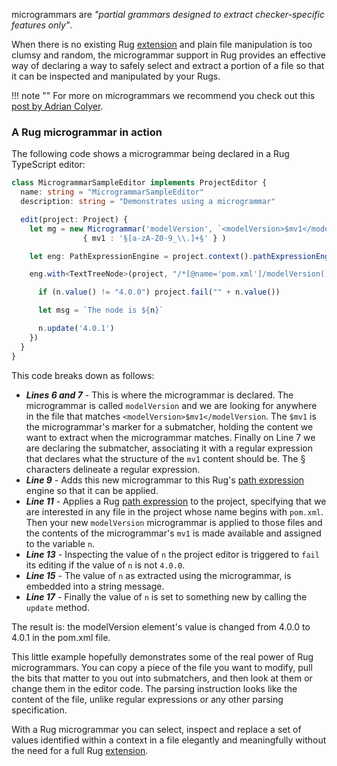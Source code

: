 microgrammars are *"partial grammars designed to extract checker-specific features only"*.

When there is no existing Rug [extension][extensions] and plain file manipulation is too clumsy and random, the microgrammar support in Rug provides an effective way of declaring a way to safely select and extract a portion of a file so that it can be inspected and manipulated by your Rugs.

[extensions]: extensions.md

!!! note ""
    For more on microgrammars we recommend you check out this [post by Adrian Colyer](https://blog.acolyer.org/2016/05/31/how-to-build-static-checking-systems-using-orders-of-magnitude-less-code/).

### A Rug microgrammar in action

The following code shows a microgrammar being declared in a Rug TypeScript editor:

```typescript linenums="1"
class MicrogrammarSampleEditor implements ProjectEditor {
  name: string = "MicrogrammarSampleEditor"
  description: string = "Demonstrates using a microgrammar"

  edit(project: Project) {
    let mg = new Microgrammar('modelVersion', `<modelVersion>$mv1</modelVersion`,
                { mv1 : '§[a-zA-Z0-9_\\.]+§' } )

    let eng: PathExpressionEngine = project.context().pathExpressionEngine().addType(mg)

    eng.with<TextTreeNode>(project, "/*[@name='pom.xml']/modelVersion()/mv1()", n => {

      if (n.value() != "4.0.0") project.fail("" + n.value())

      let msg = `The node is ${n}`

      n.update('4.0.1')
    })
  }
}
```

This code breaks down as follows:

- ***Lines 6 and 7*** - This is where the microgrammar is declared. The microgrammar is called `modelVersion` and we are looking for anywhere in the file that matches `<modelVersion>$mv1</modelVersion`. The `$mv1` is the microgrammar's marker for a submatcher, holding the content we want to extract when the microgrammar matches. Finally on Line 7 we are declaring the submatcher, associating it with a regular expression that declares what the structure of the `mv1` content should be. The § characters delineate a regular expression.
- ***Line 9*** - Adds this new microgrammar to this Rug's [path expression][path-expressions] engine so that it can be applied.
- ***Line 11*** - Applies a Rug [path expression][path-expressions] to the project, specifying that we are interested in any file in the project whose name begins with `pom.xml`. Then your new `modelVersion` microgrammar is applied to those files and the contents of the microgrammar's `mv1` is made available and assigned to the variable `n`.
- ***Line 13*** - Inspecting the value of `n` the project editor is triggered to `fail` its editing if the value of `n` is not `4.0.0`.
- ***Line 15*** - The value of `n` as extracted using the microgrammar, is embedded into a string message.
- ***Line 17*** - Finally the value of `n` is set to something new by calling the `update` method.

The result is: the modelVersion element's value is changed from 4.0.0 to 4.0.1 in the pom.xml file.

This little example hopefully demonstrates some of the real power of Rug microgrammars. You can copy a piece of the file you want to modify, pull the bits that matter to you out into submatchers, and then look at them or change them in the editor code. The parsing instruction looks like the content of the file, unlike regular expressions or any other parsing specification.

With a Rug microgrammar you can select, inspect and replace a set of values identified within a context in a file elegantly and meaningfully without the need for a full Rug [extension][extensions].

[path-expressions]: path-expressions.md
